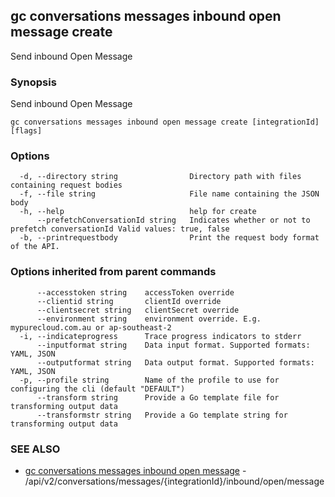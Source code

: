 ## gc conversations messages inbound open message create

Send inbound Open Message

### Synopsis

Send inbound Open Message

```
gc conversations messages inbound open message create [integrationId] [flags]
```

### Options

```
  -d, --directory string                Directory path with files containing request bodies
  -f, --file string                     File name containing the JSON body
  -h, --help                            help for create
      --prefetchConversationId string   Indicates whether or not to prefetch conversationId Valid values: true, false
  -b, --printrequestbody                Print the request body format of the API.
```

### Options inherited from parent commands

```
      --accesstoken string    accessToken override
      --clientid string       clientId override
      --clientsecret string   clientSecret override
      --environment string    environment override. E.g. mypurecloud.com.au or ap-southeast-2
  -i, --indicateprogress      Trace progress indicators to stderr
      --inputformat string    Data input format. Supported formats: YAML, JSON
      --outputformat string   Data output format. Supported formats: YAML, JSON
  -p, --profile string        Name of the profile to use for configuring the cli (default "DEFAULT")
      --transform string      Provide a Go template file for transforming output data
      --transformstr string   Provide a Go template string for transforming output data
```

### SEE ALSO

* [gc conversations messages inbound open message](gc_conversations_messages_inbound_open_message.html)	 - /api/v2/conversations/messages/{integrationId}/inbound/open/message


